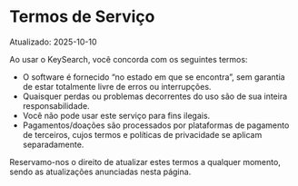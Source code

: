 # Termos de Serviço
Atualizado: 2025-10-10

Ao usar o KeySearch, você concorda com os seguintes termos:

- O software é fornecido “no estado em que se encontra”, sem garantia de estar totalmente livre de erros ou interrupções.  
- Quaisquer perdas ou problemas decorrentes do uso são de sua inteira responsabilidade.  
- Você não pode usar este serviço para fins ilegais.  
- Pagamentos/doações são processados por plataformas de pagamento de terceiros, cujos termos e políticas de privacidade se aplicam separadamente.  

Reservamo-nos o direito de atualizar estes termos a qualquer momento, sendo as atualizações anunciadas nesta página.